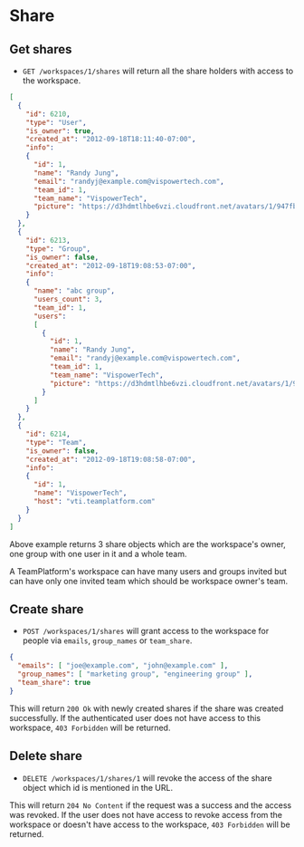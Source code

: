 Share
========

Get shares
------------

* `GET /workspaces/1/shares` will return all the share holders with access to the workspace.

```json
[
  {
    "id": 6210,
    "type": "User",
    "is_owner": true,
    "created_at": "2012-09-18T18:11:40-07:00",
    "info":
    {
      "id": 1,
      "name": "Randy Jung",
      "email": "randyj@example.com@vispowertech.com",
      "team_id": 1,
      "team_name": "VispowerTech",
      "picture": "https://d3hdmtlhbe6vzi.cloudfront.net/avatars/1/947fbb3731d5e7b765a3c594be4c47ed.png"
    }
  },
  {
    "id": 6213,
    "type": "Group",
    "is_owner": false,
    "created_at": "2012-09-18T19:08:53-07:00",
    "info":
    {
      "name": "abc group",
      "users_count": 3,
      "team_id": 1,
      "users":
      [
        {
          "id": 1,
          "name": "Randy Jung",
          "email": "randyj@example.com@vispowertech.com",
          "team_id": 1,
          "team_name": "VispowerTech",
          "picture": "https://d3hdmtlhbe6vzi.cloudfront.net/avatars/1/947fbb3731d5e7b765a3c594be4c47ed.png"
        }
      ]
    }
  },
  {
    "id": 6214,
    "type": "Team",
    "is_owner": false,
    "created_at": "2012-09-18T19:08:58-07:00",
    "info":
    {
      "id": 1,
      "name": "VispowerTech",
      "host": "vti.teamplatform.com"
    }
  }
]
```

Above example returns 3 share objects which are the workspace's owner, one group with one user in it and a whole team.

A TeamPlatform's workspace can have many users and groups invited but can have only one invited team which should be workspace owner's team.

Create share
------------

* `POST /workspaces/1/shares` will grant access to the workspace for people via `emails`, `group_names` or `team_share`.

```json
{
  "emails": [ "joe@example.com", "john@example.com" ],
  "group_names": [ "marketing group", "engineering group" ],
  "team_share": true
}
```

This will return `200 Ok` with newly created shares if the share was created successfully. If the authenticated user does not have access to this workspace, `403 Forbidden` will be returned.


Delete share
-------------

* `DELETE /workspaces/1/shares/1` will revoke the access of the share object which id is mentioned in the URL.

This will return `204 No Content` if the request was a success and the access was revoked. If the user does not have access to revoke access from the workspace or doesn't have access to the workspace, `403 Forbidden` will be returned.